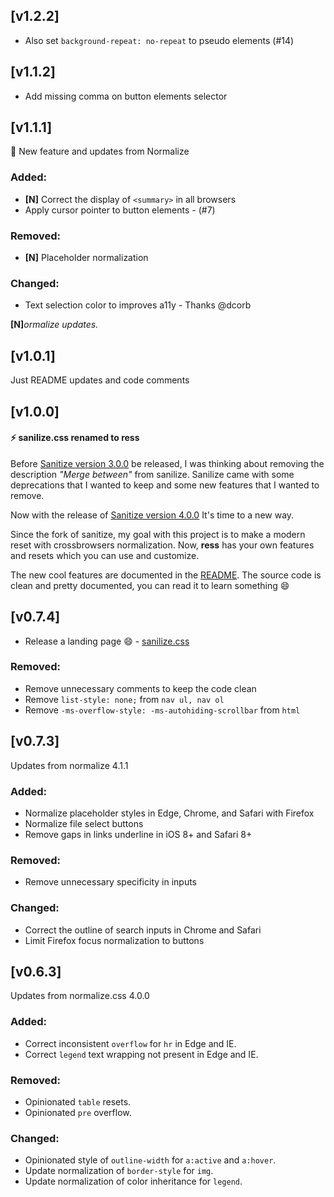 ## [v1.2.2]
- Also set `background-repeat: no-repeat` to pseudo elements (#14)

## [v1.1.2]
- Add missing comma on button elements selector

## [v1.1.1]
:tada: New feature and updates from Normalize

### Added:
- **[N]** Correct the display of `<summary>` in all browsers
- Apply cursor pointer to button elements - (#7)

### Removed:
- **[N]** Placeholder normalization

### Changed:
- Text selection color to improves a11y - Thanks @dcorb

**[N]**_ormalize updates._

## [v1.0.1]
Just README updates and code comments


## [v1.0.0]
#### :zap: sanilize.css renamed to ress

Before [Sanitize version 3.0.0](https://github.com/10up/sanitize.css/commit/8eb14223c1d5c928a2a51b17d4227849e7b5bdb7) be released, I was thinking about removing the description _"Merge between"_ from sanilize. Sanilize came with some deprecations that I wanted to keep and some new features that I wanted to remove.

Now with the release of [Sanitize version 4.0.0](https://github.com/10up/sanitize.css/commit/bf3d695016cbd5d17c89361d4273f3d5f69aa0ee) It's time to a new way.

Since the fork of sanitize, my goal with this project is to make a modern reset with crossbrowsers normalization. Now, **ress** has your own features and resets which you can use and customize.

The new cool features are documented in the [README](README.md/#features). The source code is clean and pretty documented, you can read it to learn something :smile:

## [v0.7.4]
- Release a landing page :smile: - [sanilize.css](http://filipelinhares.github.io/sanilize.css/)

### Removed:
- Remove unnecessary comments to keep the code clean
- Remove `list-style: none;` from `nav ul, nav ol`
- Remove `-ms-overflow-style: -ms-autohiding-scrollbar` from `html`

## [v0.7.3]
Updates from normalize 4.1.1


### Added:
- Normalize placeholder styles in Edge, Chrome, and Safari with Firefox
- Normalize file select buttons
- Remove gaps in links underline in iOS 8+ and Safari 8+

### Removed:
- Remove unnecessary specificity in inputs

### Changed:
- Correct the outline of search inputs in Chrome and Safari
- Limit Firefox focus normalization to buttons

## [v0.6.3]
Updates from normalize.css 4.0.0

### Added:
- Correct inconsistent `overflow` for `hr` in Edge and IE.
- Correct `legend` text wrapping not present in Edge and IE.

### Removed:
- Opinionated `table` resets.
- Opinionated `pre` overflow.

### Changed:
- Opinionated style of `outline-width` for `a:active` and `a:hover`.
- Update normalization of `border-style` for `img`.
- Update normalization of color inheritance for `legend`.
